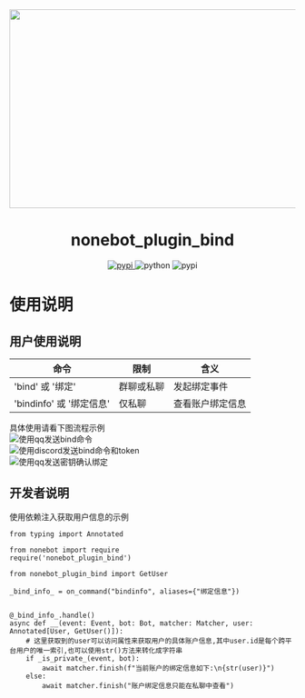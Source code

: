<div align="center">
  <a href="https://github.com/canxin121">
    <img src="https://socialify.git.ci/canxin121/nonebot_plugin_bind/image?font=Raleway&forks=1&issues=1&language=1&logo=https%3A%2F%2Fcanxin121.github.io%2Fdocs%2Flogo.png&name=1&owner=1&pattern=Charlie%20Brown&pulls=1&stargazers=1&theme=Auto" width="700" height="350">
  </a>
  <h1>nonebot_plugin_bind</h1>
</div>

<p align="center">
    <a href="https://pypi.python.org/pypi/nonebot-plugin-bind">
    <img src="https://img.shields.io/pypi/v/nonebot-plugin-bind" alt="pypi">
    </a>
    <img src="https://img.shields.io/pypi/pyversions/nonebot-plugin-bind" alt="python">
    <img src="https://img.shields.io/pypi/dm/nonebot-plugin-bind" alt="pypi">
    <br />
    <a href="https://github.com/canxin121/nonebot_plugin_bind/releases/">
    <a href="https://img.shields.io/github/last-commit/canxin121/nonebot_plugin_bind">
    </a>
</p>
<div align="left">

# 使用说明

## 用户使用说明

| 命令                  | 限制    | 含义       |
|---------------------|-------|----------|
| 'bind' 或 '绑定'       | 群聊或私聊 | 发起绑定事件   |
| 'bindinfo' 或 '绑定信息' | 仅私聊   | 查看账户绑定信息 |

具体使用请看下图流程示例  
![使用qq发送bind命令]('src/1.png')  
![使用discord发送bind命令和token]('src/2.png')  
![使用qq发送密钥确认绑定]('src/3.png')  

## 开发者说明
使用依赖注入获取用户信息的示例

```
from typing import Annotated

from nonebot import require
require('nonebot_plugin_bind')

from nonebot_plugin_bind import GetUser

_bind_info_ = on_command("bindinfo", aliases={"绑定信息"})


@_bind_info_.handle()
async def __(event: Event, bot: Bot, matcher: Matcher, user: Annotated[User, GetUser()]):
    # 这里获取到的user可以访问属性来获取用户的具体账户信息,其中user.id是每个跨平台用户的唯一索引,也可以使用str()方法来转化成字符串
    if _is_private_(event, bot):
        await matcher.finish(f"当前账户的绑定信息如下:\n{str(user)}")
    else:
        await matcher.finish("账户绑定信息只能在私聊中查看")

```
